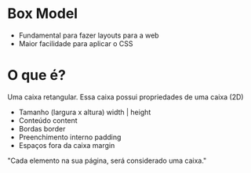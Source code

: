 # Box Model

- Fundamental para fazer layouts para a web
- Maior facilidade para aplicar o CSS

# O que é?

Uma caixa retangular.
Essa caixa possui propriedades de uma caixa (2D)

- Tamanho (largura x altura)      width | height
- Conteúdo                        content
- Bordas                          border
- Preenchimento interno           padding
- Espaços fora da caixa           margin

"Cada elemento na sua página, será considerado uma caixa."